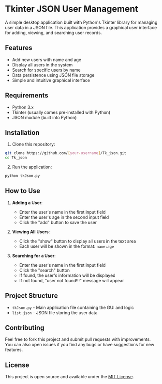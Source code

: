 # Tkinter JSON User Management

A simple desktop application built with Python's Tkinter library for managing user data in a JSON file. This application provides a graphical user interface for adding, viewing, and searching user records.

## Features

- Add new users with name and age
- Display all users in the system
- Search for specific users by name
- Data persistence using JSON file storage
- Simple and intuitive graphical interface

## Requirements

- Python 3.x
- Tkinter (usually comes pre-installed with Python)
- JSON module (built into Python)

## Installation

1. Clone this repository:
```bash
git clone https://github.com/[your-username]/Tk_json.git
cd Tk_json
```

2. Run the application:
```bash
python tkJson.py
```

## How to Use

1. **Adding a User**:
   - Enter the user's name in the first input field
   - Enter the user's age in the second input field
   - Click the "add" button to save the user

2. **Viewing All Users**:
   - Click the "show" button to display all users in the text area
   - Each user will be shown in the format: `name:age`

3. **Searching for a User**:
   - Enter the user's name in the first input field
   - Click the "search" button
   - If found, the user's information will be displayed
   - If not found, "user not found!!!" message will appear

## Project Structure

- `tkJson.py` - Main application file containing the GUI and logic
- `list.json` - JSON file storing the user data

## Contributing

Feel free to fork this project and submit pull requests with improvements. You can also open issues if you find any bugs or have suggestions for new features.

## License

This project is open source and available under the [MIT License](https://opensource.org/licenses/MIT). 